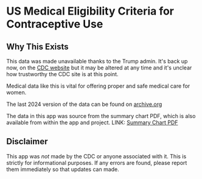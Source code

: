 # US Medical Eligibility Criteria for Contraceptive Use

## Why This Exists
This data was made unavailable thanks to the Trump admin. It's back up now, on the [CDC website](https://www.cdc.gov/mmwr/volumes/73/rr/rr7304a1_appendix.htm) but it may be altered at any time and it's unclear how trustworthy the CDC site is at this point.

Medical data like this is vital for offering proper and safe medical care for women.

The last 2024 version of the data can be found on [archive.org](https://web.archive.org/web/20241205115739/https://www.cdc.gov/mmwr/volumes/73/rr/rr7304a1_appendix.htm#print)

The data in this app was source from the summary chart PDF, which is also available from within the app and project. LINK: [Summary Chart PDF](./assets/summary_chart.pdf)

## Disclaimer
This app was *not* made by the CDC or anyone associated with it. This is strictly for informational purposes. If any errors are found, please report them immediately so that updates can made.
